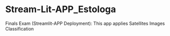 # Stream-Lit-APP_Estologa
Finals Exam (Streamlit-APP Deployment): This app applies Satellites Images Classification
